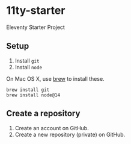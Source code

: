 # 11ty-starter
Eleventy Starter Project

## Setup

1. Install `git`
2. Install `node`

On Mac OS X, use [brew](https://brew.sh/) to install these.

```shell
brew install git
brew install node@14
```

## Create a repository

1. Create an account on GitHub.
2. Create a new repository (private) on GitHub.

